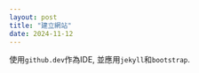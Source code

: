 ```yaml
---
layout: post
title: "建立網站"
date: 2024-11-12
---
```

使用`github.dev`作為IDE, 並應用`jekyll`和`bootstrap`.